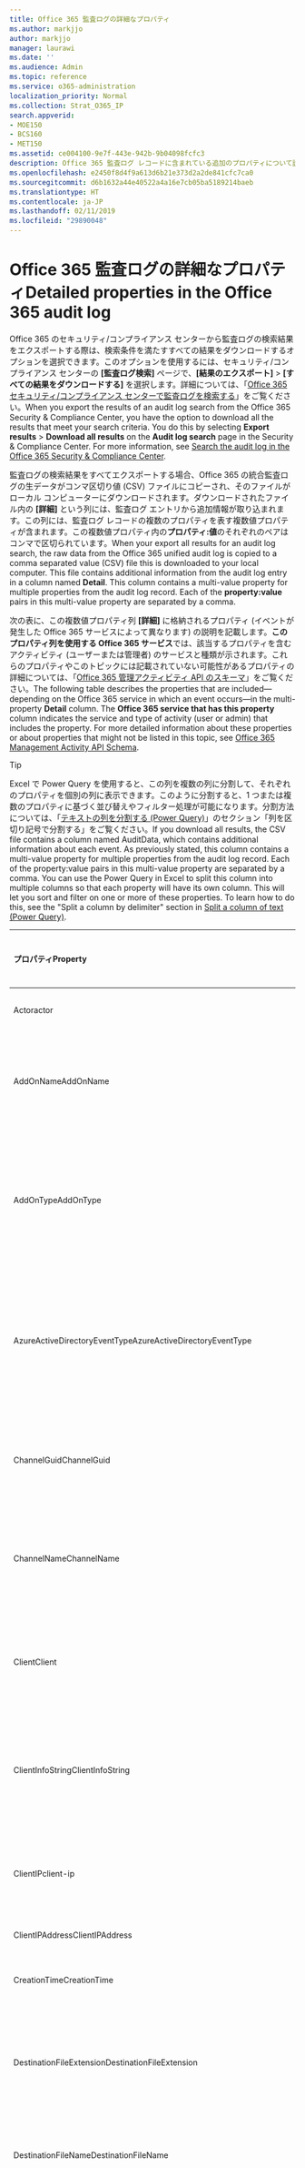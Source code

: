 ```yaml
---
title: Office 365 監査ログの詳細なプロパティ
ms.author: markjjo
author: markjjo
manager: laurawi
ms.date: ''
ms.audience: Admin
ms.topic: reference
ms.service: o365-administration
localization_priority: Normal
ms.collection: Strat_O365_IP
search.appverid:
- MOE150
- BCS160
- MET150
ms.assetid: ce004100-9e7f-443e-942b-9b04098fcfc3
description: Office 365 監査ログ レコードに含まれている追加のプロパティについて説明します。
ms.openlocfilehash: e2450f8d4f9a613d6b21e373d2a2de841cfc7ca0
ms.sourcegitcommit: d6b1632a44e40522a4a16e7cb05ba5189214baeb
ms.translationtype: HT
ms.contentlocale: ja-JP
ms.lasthandoff: 02/11/2019
ms.locfileid: "29890048"
---
```

# <a name="detailed-properties-in-the-office-365-audit-log"></a><span data-ttu-id="21dec-103">Office 365 監査ログの詳細なプロパティ</span><span class="sxs-lookup"><span data-stu-id="21dec-103">Detailed properties in the Office 365 audit log</span></span>

<span data-ttu-id="21dec-p101">Office 365 のセキュリティ/コンプライアンス センターから監査ログの検索結果をエクスポートする際は、検索条件を満たすすべての結果をダウンロードするオプションを選択できます。このオプションを使用するには、セキュリティ/コンプライアンス センターの **[監査ログ検索]** ページで、**[結果のエクスポート]** \> **[すべての結果をダウンロードする]** を選択します。詳細については、「[Office 365 セキュリティ/コンプライアンス センターで監査ログを検索する](search-the-audit-log-in-security-and-compliance.md)」をご覧ください。</span><span class="sxs-lookup"><span data-stu-id="21dec-p101">When you export the results of an audit log search from the Office 365 Security &amp; Compliance Center, you have the option to download all the results that meet your search criteria. You do this by selecting **Export results** \> **Download all results** on the **Audit log search** page in the Security &amp; Compliance Center. For more information, see [Search the audit log in the Office 365 Security &amp; Compliance Center](search-the-audit-log-in-security-and-compliance.md).</span></span>
  
 <span data-ttu-id="21dec-p102">監査ログの検索結果をすべてエクスポートする場合、Office 365 の統合監査ログの生データがコンマ区切り値 (CSV) ファイルにコピーされ、そのファイルがローカル コンピューターにダウンロードされます。ダウンロードされたファイル内の **[詳細]** という列には、監査ログ エントリから追加情報が取り込まれます。この列には、監査ログ レコードの複数のプロパティを表す複数値プロパティが含まれます。この複数値プロパティ内の**プロパティ:値**のそれぞれのペアはコンマで区切られています。</span><span class="sxs-lookup"><span data-stu-id="21dec-p102">When your export all results for an audit log search, the raw data from the Office 365 unified audit log is copied to a comma separated value (CSV) file this is downloaded to your local computer. This file contains additional information from the audit log entry in a column named **Detail**. This column contains a multi-value property for multiple properties from the audit log record. Each of the **property:value** pairs in this multi-value property are separated by a comma.</span></span> 
  
<span data-ttu-id="21dec-p103">次の表に、この複数値プロパティ列 **[詳細]** に格納されるプロパティ (イベントが発生した Office 365 サービスによって異なります) の説明を記載します。**このプロパティ列を使用する Office 365 サービス**では、該当するプロパティを含むアクティビティ (ユーザーまたは管理者) のサービスと種類が示されます。これらのプロパティやこのトピックには記載されていない可能性があるプロパティの詳細については、「[Office 365 管理アクティビティ API のスキーマ](https://go.microsoft.com/fwlink/p/?LinkId=717993)」をご覧ください。</span><span class="sxs-lookup"><span data-stu-id="21dec-p103">The following table describes the properties that are included—depending on the Office 365 service in which an event occurs—in the multi-property **Detail** column. The **Office 365 service that has this property** column indicates the service and type of activity (user or admin) that includes the property. For more detailed information about these properties or about properties that might not be listed in this topic, see [Office 365 Management Activity API Schema](https://go.microsoft.com/fwlink/p/?LinkId=717993).</span></span>
  
> [!TIP]
> <span data-ttu-id="21dec-p104">Excel で Power Query を使用すると、この列を複数の列に分割して、それぞれのプロパティを個別の列に表示できます。このように分割すると、1 つまたは複数のプロパティに基づく並び替えやフィルター処理が可能になります。分割方法については、「[テキストの列を分割する (Power Query)](https://support.office.com/article/5282d425-6dd0-46ca-95bf-8e0da9539662)」のセクション「列を区切り記号で分割する」をご覧ください。</span><span class="sxs-lookup"><span data-stu-id="21dec-p104">If you download all results, the CSV file contains a column named AuditData, which contains additional information about each event. As previously stated, this column contains a multi-value property for multiple properties from the audit log record. Each of the property:value pairs in this multi-value property are separated by a comma. You can use the Power Query in Excel to split this column into multiple columns so that each property will have its own column. This will let you sort and filter on one or more of these properties. To learn how to do this, see the "Split a column by delimiter" section in [Split a column of text (Power Query)](https://support.office.com/article/5282d425-6dd0-46ca-95bf-8e0da9539662).</span></span> 
  
|<span data-ttu-id="21dec-117">**プロパティ**</span><span class="sxs-lookup"><span data-stu-id="21dec-117">**Property**</span></span>|<span data-ttu-id="21dec-118">**説明**</span><span class="sxs-lookup"><span data-stu-id="21dec-118">**Description**</span></span>|<span data-ttu-id="21dec-119">**このプロパティを使用する Office 365 サービス**</span><span class="sxs-lookup"><span data-stu-id="21dec-119">**Office 365 service that has this property**</span></span>|
|:-----|:-----|:-----|
|<span data-ttu-id="21dec-120">Actor</span><span class="sxs-lookup"><span data-stu-id="21dec-120">actor</span></span>  <br/> |<span data-ttu-id="21dec-121">アクションを実行したユーザーまたはサービス アカウント。</span><span class="sxs-lookup"><span data-stu-id="21dec-121">The user or service account that performed the action.</span></span> |<span data-ttu-id="21dec-122">Azure Active Directory</span><span class="sxs-lookup"><span data-stu-id="21dec-122">Azure Active Directory</span></span>  <br/> |
|<span data-ttu-id="21dec-123">AddOnName</span><span class="sxs-lookup"><span data-stu-id="21dec-123">AddOnName</span></span>  <br/> |<span data-ttu-id="21dec-p105">チームで追加、削除、または更新されたアドオンの名前。Microsoft Teams でのアドオンの種類は、ボット、コネクタ、またはタブです。</span><span class="sxs-lookup"><span data-stu-id="21dec-p105">The name of an add-on that was added, removed, or updated in a team. The type of add-ons in Microsoft Teams are a bot, a connector, or a tab.</span></span>  <br/> |<span data-ttu-id="21dec-126">Microsoft Teams</span><span class="sxs-lookup"><span data-stu-id="21dec-126">Microsoft Teams</span></span>  <br/> |
|<span data-ttu-id="21dec-127">AddOnType</span><span class="sxs-lookup"><span data-stu-id="21dec-127">AddOnType</span></span>  <br/> |<span data-ttu-id="21dec-p106">チームで追加、削除、または更新されたアドオンの種類。次の値によって、アドオンの種類が示されます。</span><span class="sxs-lookup"><span data-stu-id="21dec-p106">The type of an add-on that was added, removed, or updated in a team. The following values indicate the type of add-on.  </span></span><br/> <span data-ttu-id="21dec-130">**1** -ボットを意味します。</span><span class="sxs-lookup"><span data-stu-id="21dec-130">**1** - Indicates a bot.</span></span><br/> <span data-ttu-id="21dec-131">**2** -コネクタを意味します。</span><span class="sxs-lookup"><span data-stu-id="21dec-131">**2** - Indicates a connector.</span></span><br/> <span data-ttu-id="21dec-132">**3** -タブを意味します。</span><span class="sxs-lookup"><span data-stu-id="21dec-132">**3** - Indicates a tab.</span></span> |<span data-ttu-id="21dec-133">Microsoft Teams</span><span class="sxs-lookup"><span data-stu-id="21dec-133">Microsoft Teams</span></span>  <br/> |
|<span data-ttu-id="21dec-134">AzureActiveDirectoryEventType</span><span class="sxs-lookup"><span data-stu-id="21dec-134">AzureActiveDirectoryEventType</span></span>  <br/> |<span data-ttu-id="21dec-p107">Azure Active Directory のイベントの種類。次の値によって、イベントの種類が示されます。</span><span class="sxs-lookup"><span data-stu-id="21dec-p107">The type of Azure Active Directory event. The following values indicate the type of event.  </span></span><br/> <span data-ttu-id="21dec-137">**0** - アカウント ログイン イベントを意味します。</span><span class="sxs-lookup"><span data-stu-id="21dec-137">**0** - Indicates an account login event.</span></span><br/> <span data-ttu-id="21dec-138">**1** - Azure アプリケーション セキュリティ イベントを意味します。</span><span class="sxs-lookup"><span data-stu-id="21dec-138">**1** - Indicates an Azure application security event.</span></span> |<span data-ttu-id="21dec-139">Azure Active Directory</span><span class="sxs-lookup"><span data-stu-id="21dec-139">Azure Active Directory</span></span>  <br/> |
|<span data-ttu-id="21dec-140">ChannelGuid</span><span class="sxs-lookup"><span data-stu-id="21dec-140">ChannelGuid</span></span>  <br/> |<span data-ttu-id="21dec-p108">Microsoft Teams のチャネルの ID。チャネルが置かれているチームは、**TeamName** プロパティと **TeamGuid** プロパティによって識別されます。</span><span class="sxs-lookup"><span data-stu-id="21dec-p108">The ID of a Microsoft Teams channel. The team that the channel is located in is identified by the **TeamName** and **TeamGuid** properties.  </span></span><br/> |<span data-ttu-id="21dec-143">Microsoft Teams</span><span class="sxs-lookup"><span data-stu-id="21dec-143">Microsoft Teams</span></span>  <br/> |
|<span data-ttu-id="21dec-144">ChannelName</span><span class="sxs-lookup"><span data-stu-id="21dec-144">ChannelName</span></span>  <br/> |<span data-ttu-id="21dec-p109">Microsoft Teams のチャネルの名前。チャネルが置かれているチームは、**TeamName** プロパティと **TeamGuid** プロパティによって識別されます。</span><span class="sxs-lookup"><span data-stu-id="21dec-p109">The name of a Microsoft Teams channel. The team that the channel is located in is identified by the **TeamName** and **TeamGuid** properties.  </span></span><br/> |<span data-ttu-id="21dec-147">Microsoft Teams</span><span class="sxs-lookup"><span data-stu-id="21dec-147">Microsoft Teams</span></span>  <br/> |
|<span data-ttu-id="21dec-148">Client</span><span class="sxs-lookup"><span data-stu-id="21dec-148">Client</span></span>  <br/> |<span data-ttu-id="21dec-149">ログイン イベントに使用されたクライアント デバイスと、そのデバイスの OS およびブラウザー (例: Nokia Lumia 920、Windows Phone 8、IE Mobile 11)。</span><span class="sxs-lookup"><span data-stu-id="21dec-149">The client device, the device OS, and the device browser used for the login event (for example, Nokia Lumia 920; Windows Phone 8; IE Mobile 11).</span></span>  <br/> |<span data-ttu-id="21dec-150">Azure Active Directory</span><span class="sxs-lookup"><span data-stu-id="21dec-150">Azure Active Directory</span></span>  <br/> |
|<span data-ttu-id="21dec-151">ClientInfoString</span><span class="sxs-lookup"><span data-stu-id="21dec-151">ClientInfoString</span></span>  <br/> |<span data-ttu-id="21dec-152">操作を実行するために使用されたメール クライアントに関する情報 (ブラウザーのバージョン、Outlook のバージョン、およびモバイル デバイスの情報など)。</span><span class="sxs-lookup"><span data-stu-id="21dec-152">Information about the email client that was used to perform the operation, such as a browser version, Outlook version, and mobile device information</span></span>  <br/> |<span data-ttu-id="21dec-153">Exchange (メールボックス アクティビティ)</span><span class="sxs-lookup"><span data-stu-id="21dec-153">Exchange (mailbox activity)</span></span>  <br/> |
|<span data-ttu-id="21dec-154">ClientIP</span><span class="sxs-lookup"><span data-stu-id="21dec-154">client-ip</span></span>  <br/> |<span data-ttu-id="21dec-p110">アクティビティがログに記録されたときに使用されたデバイスの IP アドレス。IP アドレスは、IPv4 または IPv6 アドレスの形式で表示されます。</span><span class="sxs-lookup"><span data-stu-id="21dec-p110">IP address: The IP address of the device that was used when the activity was logged. The IP address is displayed in either an IPv4 or IPv6 address format.</span></span>  <br/> |<span data-ttu-id="21dec-157">Exchange と Azure Active Directory</span><span class="sxs-lookup"><span data-stu-id="21dec-157">Office 365 and Azure Active Directory</span></span>  <br/> |
|<span data-ttu-id="21dec-158">ClientIPAddress</span><span class="sxs-lookup"><span data-stu-id="21dec-158">ClientIPAddress</span></span>  <br/> |<span data-ttu-id="21dec-159">ClientIP と同じ。</span><span class="sxs-lookup"><span data-stu-id="21dec-159">Same as ClientIP.</span></span>  <br/> |<span data-ttu-id="21dec-160">SharePoint</span><span class="sxs-lookup"><span data-stu-id="21dec-160">SharePoint</span></span>  <br/> |
|<span data-ttu-id="21dec-161">CreationTime</span><span class="sxs-lookup"><span data-stu-id="21dec-161">CreationTime</span></span>  <br/> |<span data-ttu-id="21dec-162">ユーザーがアクティビティを実行した、世界協定時刻 (UTC) での日時。</span><span class="sxs-lookup"><span data-stu-id="21dec-162">The date and time in Coordinated Universal Time (UTC) when the user performed the activity.</span></span>  <br/> |<span data-ttu-id="21dec-163">すべて</span><span class="sxs-lookup"><span data-stu-id="21dec-163">All</span></span>  <br/> |
|<span data-ttu-id="21dec-164">DestinationFileExtension</span><span class="sxs-lookup"><span data-stu-id="21dec-164">DestinationFileExtension</span></span>  <br/> |<span data-ttu-id="21dec-p111">コピーまたは移動されたファイルのファイル拡張子。このプロパティは、FileCopied および FileMoved ユーザー アクティビティに対してのみ表示されます。</span><span class="sxs-lookup"><span data-stu-id="21dec-p111">The file extension of a file that is copied or moved. This property is displayed only for the FileCopied and FileMoved user activities.</span></span>  <br/> |<span data-ttu-id="21dec-167">SharePoint</span><span class="sxs-lookup"><span data-stu-id="21dec-167">SharePoint</span></span>  <br/> |
|<span data-ttu-id="21dec-168">DestinationFileName</span><span class="sxs-lookup"><span data-stu-id="21dec-168">DestinationFileName</span></span>  <br/> |<span data-ttu-id="21dec-p112">コピーまたは移動されたファイルの名前。このプロパティは、FileCopied および FileMoved アクションに対してのみ表示されます。</span><span class="sxs-lookup"><span data-stu-id="21dec-p112">The name of the file is copied or moved. This property is displayed only for the FileCopied and FileMoved actions.</span></span>  <br/> |<span data-ttu-id="21dec-171">SharePoint</span><span class="sxs-lookup"><span data-stu-id="21dec-171">SharePoint</span></span>  <br/> |
|<span data-ttu-id="21dec-172">DestinationRelativeUrl</span><span class="sxs-lookup"><span data-stu-id="21dec-172">DestinationRelativeUrl</span></span>  <br/> |<span data-ttu-id="21dec-p113">ファイルのコピー先または移動先フォルダーの URL。**SiteURL**、**DestinationRelativeURL**、および **DestinationFileName** プロパティの値の組み合わせは、**ObjectID** プロパティの値と同じであり、コピーされたファイルの完全パス名です。このプロパティは、FileCopied および FileMoved ユーザー アクティビティに対してのみ表示されます。</span><span class="sxs-lookup"><span data-stu-id="21dec-p113">The URL of the destination folder where a file is copied or moved. The combination of the values for the **SiteURL**, the **DestinationRelativeURL**, and the **DestinationFileName** properties is the same as the value for the **ObjectID** property, which is the full path name for the file that was copied. This property is displayed only for the FileCopied and FileMoved user activities.  </span></span><br/> |<span data-ttu-id="21dec-176">SharePoint</span><span class="sxs-lookup"><span data-stu-id="21dec-176">SharePoint</span></span>  <br/> |
|<span data-ttu-id="21dec-177">EventSource</span><span class="sxs-lookup"><span data-stu-id="21dec-177">EventSource</span></span>  <br/> |<span data-ttu-id="21dec-p114">SharePoint でイベントが発生したことを示します。有効な値は、**SharePoint** と **ObjectModel** です。</span><span class="sxs-lookup"><span data-stu-id="21dec-p114">Identifies that an event occurred in SharePoint. Possible values are **SharePoint** and **ObjectModel**.  </span></span><br/> |<span data-ttu-id="21dec-180">SharePoint</span><span class="sxs-lookup"><span data-stu-id="21dec-180">SharePoint</span></span>  <br/> |
|<span data-ttu-id="21dec-181">ExternalAccess</span><span class="sxs-lookup"><span data-stu-id="21dec-181">ExternalAccess</span></span>  <br/> |<span data-ttu-id="21dec-p115">Exchange 管理者のアクティビティの場合は、組織内のユーザー、Microsoft データセンター担当者またはデータセンター サービス アカウント、あるいは代理管理者によってコマンドレットが実行されたことを示します。値 **False** は、コマンドレットが組織内のユーザーによって実行されたことを意味します。値 **True** は、コマンドレットがデータセンター担当者、データセンター サービス アカウント、または代理管理者によって実行されたことを意味します。</span><span class="sxs-lookup"><span data-stu-id="21dec-p115">For Exchange admin activity, specifies whether the cmdlet was run by a user in your organization, by Microsoft datacenter personnel or a datacenter service account, or by a delegated administrator. The value **False** indicates that the cmdlet was run by someone in your organization. The value **True** indicates that the cmdlet was run by datacenter personnel, a datacenter service account, or a delegated administrator.  </span></span><br/> <span data-ttu-id="21dec-185">Exchange メールボックス アクティビティの場合は、メールボックスにアクセスしたのが組織外のユーザーであるかどうかを示します。</span><span class="sxs-lookup"><span data-stu-id="21dec-185">For Exchange mailbox activity, specifies whether a mailbox was accessed by a user outside your organization.</span></span>  <br/> |<span data-ttu-id="21dec-186">Exchange</span><span class="sxs-lookup"><span data-stu-id="21dec-186">Exchange</span></span>  <br/> |
|<span data-ttu-id="21dec-187">ExtendedProperties</span><span class="sxs-lookup"><span data-stu-id="21dec-187">ExtendedProperties</span></span>  <br/> |<span data-ttu-id="21dec-188">Azure Active Directory イベントの拡張プロパティ。</span><span class="sxs-lookup"><span data-stu-id="21dec-188">The extended properties for an the Azure Active Directory event.</span></span>  <br/> |<span data-ttu-id="21dec-189">Azure Active Directory</span><span class="sxs-lookup"><span data-stu-id="21dec-189">Azure Active Directory</span></span>  <br/> |
|<span data-ttu-id="21dec-190">ID</span><span class="sxs-lookup"><span data-stu-id="21dec-190">ID</span></span>  <br/> |<span data-ttu-id="21dec-p116">レポート エントリの ID。この ID は、レポート エントリを一意に識別します。</span><span class="sxs-lookup"><span data-stu-id="21dec-p116">The ID of the report entry. The ID uniquely identifies the report entry.</span></span>  <br/> |<span data-ttu-id="21dec-193">すべて</span><span class="sxs-lookup"><span data-stu-id="21dec-193">All</span></span>  <br/> |
|<span data-ttu-id="21dec-194">InternalLogonType</span><span class="sxs-lookup"><span data-stu-id="21dec-194">InternalLogonType</span></span>  <br/> |<span data-ttu-id="21dec-195">内部使用のため予約済み。</span><span class="sxs-lookup"><span data-stu-id="21dec-195">Reserved for internal Microsoft use.</span></span>  <br/> |<span data-ttu-id="21dec-196">Exchange (メールボックス アクティビティ)</span><span class="sxs-lookup"><span data-stu-id="21dec-196">Exchange (mailbox activity)</span></span>  <br/> |
|<span data-ttu-id="21dec-197">ItemType</span><span class="sxs-lookup"><span data-stu-id="21dec-197">ItemType</span></span>  <br/> |<span data-ttu-id="21dec-p117">アクセスまたは変更されたオブジェクトの種類。有効な値は、**File**、**Folder**、**Web**、**Site**、**Tenant**、**DocumentLibrary** です。</span><span class="sxs-lookup"><span data-stu-id="21dec-p117">The type of object that was accessed or modified. Possible values include **File**, **Folder**, **Web**, **Site**, **Tenant**, and **DocumentLibrary**.  </span></span><br/> |<span data-ttu-id="21dec-200">SharePoint</span><span class="sxs-lookup"><span data-stu-id="21dec-200">SharePoint</span></span>  <br/> |
|<span data-ttu-id="21dec-201">LoginStatus</span><span class="sxs-lookup"><span data-stu-id="21dec-201">LoginStatus</span></span>  <br/> |<span data-ttu-id="21dec-202">発生した可能性のあるログイン失敗を識別します。</span><span class="sxs-lookup"><span data-stu-id="21dec-202">Identifies login failures that might have occurred.</span></span>  <br/> |<span data-ttu-id="21dec-203">Azure Active Directory</span><span class="sxs-lookup"><span data-stu-id="21dec-203">Azure Active Directory</span></span>  <br/> |
|<span data-ttu-id="21dec-204">LogonType</span><span class="sxs-lookup"><span data-stu-id="21dec-204">LogonType</span></span>  <br/> |<span data-ttu-id="21dec-p118">メールボックス アクセスの種類。次の値によって、メールボックスにアクセスしたユーザーの種類が示されます。</span><span class="sxs-lookup"><span data-stu-id="21dec-p118">The type of mailbox access. The following values indicate the type of user who accessed the mailbox.  </span></span><br/><br/> <span data-ttu-id="21dec-207">**0** - メールボックスの所有者を意味します。</span><span class="sxs-lookup"><span data-stu-id="21dec-207">**0** - Indicates a mailbox owner.</span></span><br/> <span data-ttu-id="21dec-208">**1** - 管理者を意味します。</span><span class="sxs-lookup"><span data-stu-id="21dec-208">**1** - Indicates an administrator.</span></span><br/> <span data-ttu-id="21dec-209">**2** - 代理人を意味します。</span><span class="sxs-lookup"><span data-stu-id="21dec-209">**2** - Indicates a delegate.</span></span> <br/><span data-ttu-id="21dec-210">**3** - Microsoft データセンターのトランスポート サービスを意味します。</span><span class="sxs-lookup"><span data-stu-id="21dec-210">**3** - Indicates the transport service in the Microsoft datacenter.</span></span><br/> <span data-ttu-id="21dec-211">**4** - Microsoft データセンターのサービス アカウントを意味します。</span><span class="sxs-lookup"><span data-stu-id="21dec-211">**4** - Indicates a   service account in the Microsoft datacenter.</span></span> <br/><span data-ttu-id="21dec-212">**6** - 代理管理者を意味します。</span><span class="sxs-lookup"><span data-stu-id="21dec-212">**6** - Indicates a delegated administrator.</span></span> |<span data-ttu-id="21dec-213">Exchange (メールボックス アクティビティ)</span><span class="sxs-lookup"><span data-stu-id="21dec-213">Exchange (mailbox activity)</span></span>  <br/> |
|<span data-ttu-id="21dec-214">MailboxGuid</span><span class="sxs-lookup"><span data-stu-id="21dec-214">Mailboxguid</span></span>  <br/> |<span data-ttu-id="21dec-215">アクセスされたメールボックスの Exchange GUID。</span><span class="sxs-lookup"><span data-stu-id="21dec-215">The Exchange GUID of the mailbox that was accessed.</span></span>  <br/> |<span data-ttu-id="21dec-216">Exchange (メールボックス アクティビティ)</span><span class="sxs-lookup"><span data-stu-id="21dec-216">Exchange (mailbox activity)</span></span>  <br/> |
|<span data-ttu-id="21dec-217">MailboxOwnerUPN</span><span class="sxs-lookup"><span data-stu-id="21dec-217">MailboxOwnerUPN</span></span>  <br/> |<span data-ttu-id="21dec-218">アクセスされたメールボックスの所有者のメール アドレス。</span><span class="sxs-lookup"><span data-stu-id="21dec-218">The email address of the person who owns the mailbox that was accessed.</span></span>  <br/> |<span data-ttu-id="21dec-219">Exchange (メールボックス アクティビティ)</span><span class="sxs-lookup"><span data-stu-id="21dec-219">Exchange (mailbox activity)</span></span>  <br/> |
|<span data-ttu-id="21dec-220">Members</span><span class="sxs-lookup"><span data-stu-id="21dec-220">Members</span></span>  <br/> |<span data-ttu-id="21dec-p119">チームで追加または削除されたユーザーが一覧表示されます。次の値によって、ユーザーに割り当てられているロールの種類が示されます。</span><span class="sxs-lookup"><span data-stu-id="21dec-p119">Lists the users that have been added or removed from a team. The following values indicate the Role type assigned to the user.  </span></span><br/><br/> <span data-ttu-id="21dec-223">**1** - 所有者ロールを意味します。</span><span class="sxs-lookup"><span data-stu-id="21dec-223">**1** - Indicates the Owner role.</span></span><br/> <span data-ttu-id="21dec-224">**2** - メンバー ロールを意味します。</span><span class="sxs-lookup"><span data-stu-id="21dec-224">**2** -   Indicates the Member role.</span></span><br/> <span data-ttu-id="21dec-225">**3** - ゲスト ロールを意味します。</span><span class="sxs-lookup"><span data-stu-id="21dec-225">**3** - Indicates the Guest role.</span></span> <br/><br/><span data-ttu-id="21dec-226">Members プロパティには、組織の名前とメンバーのメール アドレスも含まれます。</span><span class="sxs-lookup"><span data-stu-id="21dec-226">The Members property also includes the name of your organization, and the member's email address.</span></span>  <br/> |<span data-ttu-id="21dec-227">Microsoft Teams</span><span class="sxs-lookup"><span data-stu-id="21dec-227">Microsoft Teams</span></span>  <br/> |
|<span data-ttu-id="21dec-228">ModifiedProperties (Name、NewValue、OldValue)</span><span class="sxs-lookup"><span data-stu-id="21dec-228">ModifiedProperties (Name, NewValue, OldValue)</span></span>  <br/> |<span data-ttu-id="21dec-p120">このプロパティは、管理イベント (サイトまたはサイト コレクションの管理者グループのメンバーとしてユーザーを追加するなど) に対して表示されます。このプロパティには、変更されたプロパティの名前 (サイト管理者グループなど)、変更されたプロパティの新しい値 (サイト管理者として追加されたユーザーなど)、および変更されたオブジェクトの以前の値が格納されます。</span><span class="sxs-lookup"><span data-stu-id="21dec-p120">The property is included for admin events, such as adding a user as a member of a site or a site collection admin group. The property includes the name of the property that was modified (for example, the Site Admin group) the new value of the modified property (such the user who was added as a site admin, and the previous value of the modified object.</span></span>  <br/> |<span data-ttu-id="21dec-231">すべて (管理者のアクティビティ)</span><span class="sxs-lookup"><span data-stu-id="21dec-231">All (admin activity)</span></span>  <br/> |
|<span data-ttu-id="21dec-232">ObjectID</span><span class="sxs-lookup"><span data-stu-id="21dec-232">ObjectID</span></span>  <br/> |<span data-ttu-id="21dec-233">Exchange 管理者監査ログの場合は、コマンドレットによって変更されたオブジェクトの名前。</span><span class="sxs-lookup"><span data-stu-id="21dec-233">For Exchange admin audit logging, the name of the object that was modified by the cmdlet.</span></span>  <br/> <span data-ttu-id="21dec-234">SharePoint アクティビティの場合は、ユーザーがアクセスしたファイルまたはフォルダーの完全な URL パス名。</span><span class="sxs-lookup"><span data-stu-id="21dec-234">For SharePoint activity, the full URL path name of the file or folder accessed by a user.</span></span>  <br/> <span data-ttu-id="21dec-235">Azure AD アクティビティの場合は、変更されたユーザー アカウントの名前。</span><span class="sxs-lookup"><span data-stu-id="21dec-235">For Azure AD activity, the name of the user account that was modified.</span></span>  <br/> |<span data-ttu-id="21dec-236">すべて</span><span class="sxs-lookup"><span data-stu-id="21dec-236">All</span></span>  <br/> |
|<span data-ttu-id="21dec-237">Operation</span><span class="sxs-lookup"><span data-stu-id="21dec-237">Operation</span></span>  <br/> |<span data-ttu-id="21dec-p121">ユーザーまたは管理者のアクティビティの名前。このプロパティの値は、**[アクティビティ]** ドロップダウン リストで選択された値に対応します。**[すべてのアクティビティの結果を表示]** が選択された場合、すべてのサービスでのすべてのユーザーと管理者のアクティビティがレポートに含まれます。Office 365 監査ログに記録される操作やアクティビティについては、「[Office 365 セキュリティ/コンプライアンス センターで監査ログを検索する](search-the-audit-log-in-security-and-compliance.md)」の「**監査されるアクティビティ**」タブをご覧ください。</span><span class="sxs-lookup"><span data-stu-id="21dec-p121">The name of the user or admin activity. The value of this property corresponds to the value that was selected in the **Activities** drop down list. If **Show results for all activities** was selected, the report will included entries for all user and admin activities for all services. For a description of the operations/activities that are logged in the Office 365 audit log, see the **Audited activities** tab in [Search the audit log in the Office 365 Security &amp; Compliance Center](search-the-audit-log-in-security-and-compliance.md).  </span></span><br/> <span data-ttu-id="21dec-242">Exchange 管理者のアクティビティの場合、このプロパティは実行されたコマンドレットの名前を示します。</span><span class="sxs-lookup"><span data-stu-id="21dec-242">For Exchange admin activity, this property identifies the name of the cmdlet that was run.</span></span>  <br/> |<span data-ttu-id="21dec-243">すべて</span><span class="sxs-lookup"><span data-stu-id="21dec-243">All</span></span>  <br/> |
|<span data-ttu-id="21dec-244">OrganizationID</span><span class="sxs-lookup"><span data-stu-id="21dec-244">OrganizationID</span></span>  <br/> |<span data-ttu-id="21dec-245">Office 365 組織の GUID。</span><span class="sxs-lookup"><span data-stu-id="21dec-245">The GUID for your Office 365 organization.</span></span>  <br/> |<span data-ttu-id="21dec-246">すべて</span><span class="sxs-lookup"><span data-stu-id="21dec-246">All</span></span>  <br/> |
|<span data-ttu-id="21dec-247">Path</span><span class="sxs-lookup"><span data-stu-id="21dec-247">Path</span></span>  <br/> |<span data-ttu-id="21dec-p122">アクセスされたメッセージが置かれているメールボックス フォルダーの名前。このプロパティは、メッセージの作成先、コピー先、移動先のフォルダーも識別します。</span><span class="sxs-lookup"><span data-stu-id="21dec-p122">The name of the mailbox folder where the message that was accessed is located. This property also identifies the folder a where a message is created in or copied/moved to.</span></span>  <br/> |<span data-ttu-id="21dec-250">Exchange (メールボックス アクティビティ)</span><span class="sxs-lookup"><span data-stu-id="21dec-250">Exchange (mailbox activity)</span></span>  <br/> |
|<span data-ttu-id="21dec-251">Parameters</span><span class="sxs-lookup"><span data-stu-id="21dec-251">Parameters</span></span>  <br/> |<span data-ttu-id="21dec-252">Exchange 管理者のアクティビティの場合、Operation プロパティで識別されたコマンドレットで使用された、すべてのパラメーターの名前と値。</span><span class="sxs-lookup"><span data-stu-id="21dec-252">For Exchange admin activity, the name and value for all parameters that were used with the cmdlet that is identified in the Operation property.</span></span>  <br/> |<span data-ttu-id="21dec-253">Exchange (管理者のアクティビティ)</span><span class="sxs-lookup"><span data-stu-id="21dec-253">Exchange (admin activity)</span></span>  <br/> |
|<span data-ttu-id="21dec-254">RecordType</span><span class="sxs-lookup"><span data-stu-id="21dec-254">RecordType</span></span>  <br/> |<span data-ttu-id="21dec-p123">レコードで示されている操作の種類。次の値によって、レコードの種類が示されます。</span><span class="sxs-lookup"><span data-stu-id="21dec-p123">The type of operation indicated by the record. The following values indicate the record type.  </span></span><br/><br/> <span data-ttu-id="21dec-257">**1** - Exchange 管理者監査ログのレコードを意味します。</span><span class="sxs-lookup"><span data-stu-id="21dec-257">**1** - Indicates a record from the  Exchange  admin audit log.</span></span> <br/><span data-ttu-id="21dec-258">**2** - Exchange メールボックス監査ログの、単一のメールボックス アイテムに対して行われた操作に関するレコードを意味します。</span><span class="sxs-lookup"><span data-stu-id="21dec-258">**2** - Indicates a record from the  Exchange  mailbox audit log for an operation performed on a singled mailbox item.</span></span> <br/><span data-ttu-id="21dec-p124">**3** - この値も Exchange 管理者監査ログのレコードを意味します。ただし、このレコードの種類は、ソース メールボックス内の複数のアイテムに対して操作が行われたこと (複数のアイテムを削除済みアイテム フォルダーに移動する操作や、複数のアイテムを完全に削除する操作など) を意味します。</span><span class="sxs-lookup"><span data-stu-id="21dec-p124">**3** - Also indicates a record from the  Exchange  mailbox audit log. This record type indicates the operation was performed on multiple items in the source mailbox (such as moving multiple items to the Deleted Items folder or permanently deleting multiple items). </span></span><br/><span data-ttu-id="21dec-261">**4** - SharePoint でのサイト管理者の操作 (管理者またはユーザーがサイトに対するアクセス許可を割り当てるなど) を意味します。</span><span class="sxs-lookup"><span data-stu-id="21dec-261">**4** - Indicates a site admin operation in SharePoint, such as an administrator or user assigning permissions to a site.</span></span> <br/><span data-ttu-id="21dec-262">**6** - SharePoint でのファイルまたはフォルダーに関連する操作 (ユーザーの表示、ファイルの変更など) を意味します。</span><span class="sxs-lookup"><span data-stu-id="21dec-262">**6** - Indicates a file or folder-related operation in SharePoint, such as a user viewing or modifying a file.</span></span> <br/><span data-ttu-id="21dec-263">**8** - Azure Active Directory で行われた管理者の操作を意味します。</span><span class="sxs-lookup"><span data-stu-id="21dec-263">**8** - Indicates an admin operation performed in Azure Active Directory.</span></span> <br/><span data-ttu-id="21dec-p125">**9** - Azure Active Directory での OrgId ログオン イベントを意味します。このレコードの種類は非推奨となっています。</span><span class="sxs-lookup"><span data-stu-id="21dec-p125">**9** - Indicates  OrgId logon events in Azure Active Directory. This record type is being deprecated. </span></span><br/><span data-ttu-id="21dec-266">**10** - データ センターで Microsoft 担当者が行ったセキュリティ コマンドレット イベントを意味します。</span><span class="sxs-lookup"><span data-stu-id="21dec-266">**10** - Indicates security cmdlet events that were performed by Microsoft personnel in the data center.</span></span> <br/><span data-ttu-id="21dec-267">**11** - SharePoint でのデータ損失防止 (DLP) イベントを意味します。</span><span class="sxs-lookup"><span data-stu-id="21dec-267">**11** - Indicates Data loss protection (DLP) events in SharePoint.</span></span><br/> <span data-ttu-id="21dec-268">**12** - Sway のイベントを意味します。</span><span class="sxs-lookup"><span data-stu-id="21dec-268">**12** - Indicates Sway events.</span></span> <br/><span data-ttu-id="21dec-p126">**13** - 統合 DLP ポリシーを使用して構成されている場合、Exchange の DLP イベントを意味します。Exchange トランスポート ルールに基づく DLP イベントはサポートされません。</span><span class="sxs-lookup"><span data-stu-id="21dec-p126">**13** - Indicates DLP events in Exchange, when configured with a unified a DLP policy. DLP events based on Exchange transport rules aren't supported.</span></span><br><span data-ttu-id="21dec-271">**14** - SharePoint の共有イベントを意味します。</span><span class="sxs-lookup"><span data-stu-id="21dec-271">**14** - Indicates sharing events in SharePoint.</span></span><br/> <span data-ttu-id="21dec-272">**15** - Azure Active Directory の Secure Token Service (STS) ログオン イベントを意味します。</span><span class="sxs-lookup"><span data-stu-id="21dec-272">**15** - Indicates Secure Token Service (STS) logon events in Azure Active Directory.</span></span> <br/><span data-ttu-id="21dec-273">**18** - セキュリティ/コンプライアンス センターのイベントを意味します。</span><span class="sxs-lookup"><span data-stu-id="21dec-273">**18** - Indicates Security &amp; Compliance Center events.</span></span> <br/><span data-ttu-id="21dec-274">**20** - Power BI のイベントを意味します。</span><span class="sxs-lookup"><span data-stu-id="21dec-274">**20** - Indicates Power BI events.</span></span> <br/><span data-ttu-id="21dec-275">**21**- Dynamics 365 のイベントを意味します。</span><span class="sxs-lookup"><span data-stu-id="21dec-275">**21**- Indicates Dynamics 365 events.</span></span><br/><span data-ttu-id="21dec-276">**22** - Yammer のイベントを意味します。</span><span class="sxs-lookup"><span data-stu-id="21dec-276">**22** - Indicates Yammer events.</span></span> <br/><span data-ttu-id="21dec-277">**23** - Skype for Business のイベントを意味します。</span><span class="sxs-lookup"><span data-stu-id="21dec-277">**23** - Indicates Skype for Business events.</span></span> <br/><span data-ttu-id="21dec-p127">**24** - 電子情報開示イベントを意味します。このレコードの種類は、セキュリティ/コンプライアンス センターでコンテンツ検索を実行し電子情報開示ケースを管理することによって行われたアクティビティを意味します。詳細については、Office 365 監査ログ内の電子情報開示アクティビティの検索に関する記事を参照してください。</span><span class="sxs-lookup"><span data-stu-id="21dec-p127">**24** - Indicates eDiscovery events. This record type indicates activities that were performed by running content searches and managing eDiscovery cases in the Security &amp; Compliance Center. For more information, see Search for eDiscovery activities in the Office 365 audit log.</span></span><br/><span data-ttu-id="21dec-281">**25、26、27** - Microsoft Teams のイベントを意味します。</span><span class="sxs-lookup"><span data-stu-id="21dec-281">**25, 26, or 27** - Indicates Microsoft Teams events.</span></span> <br/><span data-ttu-id="21dec-282">**28** - Exchange Online Protection イベントと Office 365 Advanced Threat Protection イベントからのフィッシングとマルウェアのイベントを意味します。</span><span class="sxs-lookup"><span data-stu-id="21dec-282">**28** - Indicates phishing and malware events from Exchange Online Protection and Office 365 Advanced Threat Protection events.</span></span><br/> <span data-ttu-id="21dec-283">**30** - Microsoft Flow のイベントを意味します。</span><span class="sxs-lookup"><span data-stu-id="21dec-283">**30** - Indicates Microsoft Flow events.</span></span><br/> <span data-ttu-id="21dec-284">**32** - Microsoft Stream のイベントを意味します。</span><span class="sxs-lookup"><span data-stu-id="21dec-284">**32** - Indicated Microsoft Stream events.</span></span><br/> <span data-ttu-id="21dec-285">**35** - Microsoft Project のイベントを意味します。</span><span class="sxs-lookup"><span data-stu-id="21dec-285">**35** - Indicates Microsoft Project events.</span></span> <br/> <span data-ttu-id="21dec-286">**36** - Sharepoint リストのイベントを意味します。</span><span class="sxs-lookup"><span data-stu-id="21dec-286">**36** - Indicates SharePoint list events.</span></span><br/> <span data-ttu-id="21dec-287">**40** - セキュリティ/コンプライアンス アラートのシグナルに起因するイベントを意味します。</span><span class="sxs-lookup"><span data-stu-id="21dec-287">**40** - Indicates events that results from security and compliance alert signals.</span></span><br/> <span data-ttu-id="21dec-288">**41** - Office 365 Advanced Threat Protection でのブロック時の安全なリンクと上書きのブロック イベントを意味します。</span><span class="sxs-lookup"><span data-stu-id="21dec-288">**41** - Indicates safe links time-of-block and block override events in Office 365 Advanced Threat Protection.</span></span><br/><span data-ttu-id="21dec-289">**44** - Workplace Analytics のイベントを意味します。</span><span class="sxs-lookup"><span data-stu-id="21dec-289">**44** - Indicates Workplace Analytics events.</span></span> <br/><span data-ttu-id="21dec-290">**47** - SharePoint、OneDrive、Microsoft Teams 内のファイルに対する、Office 365 Advanced Threat Protection からのフィッシングとマルウェアのイベントを意味します。</span><span class="sxs-lookup"><span data-stu-id="21dec-290">**47** - Indicates phishing and malware events from Office 365 Advanced Threat Protection for files in SharePoint, OneDrive, and Microsoft Teams.</span></span> |<span data-ttu-id="21dec-291">すべて</span><span class="sxs-lookup"><span data-stu-id="21dec-291">All</span></span>  <br/> |
|<span data-ttu-id="21dec-292">ResultStatus</span><span class="sxs-lookup"><span data-stu-id="21dec-292">ResultStatus</span></span>  <br/> |<span data-ttu-id="21dec-293">(**Operation** プロパティで指定された) アクションが正常に終了したかどうかを示します。</span><span class="sxs-lookup"><span data-stu-id="21dec-293">Indicates whether the action (specified in the **Operation** property) was successful or not.</span></span>  <br/> <span data-ttu-id="21dec-294">Exchange 管理者アクティビティでは、値は **True** (成功) または **False** (失敗) のいずれかになります。</span><span class="sxs-lookup"><span data-stu-id="21dec-294">For Exchange admin activity, the value is either **True** (successful) or **False** (failed).</span></span>  <br/> |<span data-ttu-id="21dec-295">すべて</span><span class="sxs-lookup"><span data-stu-id="21dec-295">All</span></span>  <br/>|
|<span data-ttu-id="21dec-296">SecurityComplianceCenterEventType</span><span class="sxs-lookup"><span data-stu-id="21dec-296">SecurityComplianceCenterEventType</span></span>  <br/> |<span data-ttu-id="21dec-p128">アクティビティがセキュリティ/コンプライアンス センターのイベントであったことを示します。セキュリティ/コンプライアンス センターのすべてのアクティビティでは、このプロパティの値は **0** になります。</span><span class="sxs-lookup"><span data-stu-id="21dec-p128">Indicates that the activity was a Security &amp; Compliance Center event. All Security &amp; Compliance Center activities will have a value of **0** for this property.  </span></span><br/> |<span data-ttu-id="21dec-299">Office 365 セキュリティ/コンプライアンス センター</span><span class="sxs-lookup"><span data-stu-id="21dec-299">Office 365 Security &amp; Compliance Center</span></span>  <br/> |
|<span data-ttu-id="21dec-300">SharingType</span><span class="sxs-lookup"><span data-stu-id="21dec-300">SharingType</span></span>  <br/> |<span data-ttu-id="21dec-p129">リソースが共有されたユーザーに割り当てられているアクセス許可の種類。このユーザーは、**UserSharedWith** プロパティによって識別されます。</span><span class="sxs-lookup"><span data-stu-id="21dec-p129">The type of sharing permissions that was assigned to the user that the resource was shared with. This user is identified in the **UserSharedWith** property.  </span></span><br/> |<span data-ttu-id="21dec-303">SharePoint</span><span class="sxs-lookup"><span data-stu-id="21dec-303">SharePoint</span></span>  <br/> |
|<span data-ttu-id="21dec-304">Site</span><span class="sxs-lookup"><span data-stu-id="21dec-304">Site</span></span>  <br/> |<span data-ttu-id="21dec-305">ユーザーがアクセスしたファイルまたはフォルダーが置かれているサイトの GUID。</span><span class="sxs-lookup"><span data-stu-id="21dec-305">The GUID of the site where the file or folder accessed by the user is located.</span></span>  <br/> |<span data-ttu-id="21dec-306">SharePoint</span><span class="sxs-lookup"><span data-stu-id="21dec-306">SharePoint</span></span>  <br/> |
|<span data-ttu-id="21dec-307">SiteUrl</span><span class="sxs-lookup"><span data-stu-id="21dec-307">SiteURL</span></span>  <br/> |<span data-ttu-id="21dec-308">ユーザーがアクセスしたファイルまたはフォルダーが置かれているサイトの URL。</span><span class="sxs-lookup"><span data-stu-id="21dec-308">The URL of the site where the file or folder accessed by the user is located.</span></span>  <br/> |<span data-ttu-id="21dec-309">SharePoint</span><span class="sxs-lookup"><span data-stu-id="21dec-309">SharePoint</span></span>  <br/> |
|<span data-ttu-id="21dec-310">SourceFileExtension</span><span class="sxs-lookup"><span data-stu-id="21dec-310">SourceFileExtension</span></span>  <br/> |<span data-ttu-id="21dec-p130">ユーザーがアクセスしたファイルのファイル拡張子。アクセスされたオブジェクトがフォルダーの場合、このプロパティは空白になります。</span><span class="sxs-lookup"><span data-stu-id="21dec-p130">The file extension of the file that was accessed by the user. This property is blank if the object that was accessed is a folder.</span></span>  <br/> |<span data-ttu-id="21dec-313">SharePoint</span><span class="sxs-lookup"><span data-stu-id="21dec-313">SharePoint</span></span>  <br/> |
|<span data-ttu-id="21dec-314">SourceFileName</span><span class="sxs-lookup"><span data-stu-id="21dec-314">SourceFileName</span></span>  <br/> |<span data-ttu-id="21dec-315">ユーザーがアクセスしたファイルまたはフォルダーの名前。</span><span class="sxs-lookup"><span data-stu-id="21dec-315">The name of the file or folder accessed by the user.</span></span>  <br/> |<span data-ttu-id="21dec-316">SharePoint</span><span class="sxs-lookup"><span data-stu-id="21dec-316">SharePoint</span></span>  <br/> |
|<span data-ttu-id="21dec-317">SourceRelativeUrl</span><span class="sxs-lookup"><span data-stu-id="21dec-317">SourceRelativeUrl</span></span>  <br/> |<span data-ttu-id="21dec-p131">ユーザーがアクセスしたファイルが格納されているフォルダーの URL。**SiteURL**、**SourceRelativeURL**、および **SourceFileName** のプロパティの値の組み合わせは、**ObjectID** プロパティの値と同じであり、ユーザーがアクセスしたファイルの完全パス名です。</span><span class="sxs-lookup"><span data-stu-id="21dec-p131">The URL of the folder that contains the file accessed by the user. The combination of the values for the **SiteURL**, the **SourceRelativeURL**, and the **SourceFileName** properties is the same as the value for the **ObjectID** property, which is the full path name for the file accessed by the user.  </span></span><br/> |<span data-ttu-id="21dec-320">SharePoint</span><span class="sxs-lookup"><span data-stu-id="21dec-320">SharePoint</span></span>  <br/> |
|<span data-ttu-id="21dec-321">Subject</span><span class="sxs-lookup"><span data-stu-id="21dec-321">Subject</span></span>  <br/> |<span data-ttu-id="21dec-322">アクセスされたメッセージの件名。</span><span class="sxs-lookup"><span data-stu-id="21dec-322">The subject line of the email message that was affected by the non-owner.</span></span>  <br/> |<span data-ttu-id="21dec-323">Exchange (メールボックス アクティビティ)</span><span class="sxs-lookup"><span data-stu-id="21dec-323">Exchange (mailbox activity)</span></span>  <br/> |
|<span data-ttu-id="21dec-324">TabType</span><span class="sxs-lookup"><span data-stu-id="21dec-324">TabType</span></span>  <br/> | <span data-ttu-id="21dec-p132">チームで追加、削除、または更新されたタブの種類。このプロパティの有効な値は次のとおりです。</span><span class="sxs-lookup"><span data-stu-id="21dec-p132">The type of tab added, removed, or updated in a team. The possible values for this property are:  </span></span><br/><br/> <span data-ttu-id="21dec-327">**Excelpin** - Excel のタブ。</span><span class="sxs-lookup"><span data-stu-id="21dec-327">**Excelpin** - An Excel tab.</span></span>  <br/> <span data-ttu-id="21dec-328">**Extension** - すべてのファースト パーティおよびサード パーティのアプリ (Planner、VSTS、Forms など)。</span><span class="sxs-lookup"><span data-stu-id="21dec-328">**Extension** - All first-party and third-party apps; such as Planner, VSTS, and Forms.</span></span>  <br/> <span data-ttu-id="21dec-329">**Notes** - OneNote のタブ。</span><span class="sxs-lookup"><span data-stu-id="21dec-329">**Notes** - OneNote tab.</span></span>  <br/> <span data-ttu-id="21dec-330">**Pdfpin** - PDF のタブ。</span><span class="sxs-lookup"><span data-stu-id="21dec-330">**Pdfpin** - A PDF tab.</span></span>  <br/> <span data-ttu-id="21dec-331">**Powerbi** - PowerBI のタブ。</span><span class="sxs-lookup"><span data-stu-id="21dec-331">**Powerbi** - A PowerBI tab.</span></span>  <br/> <span data-ttu-id="21dec-332">**Powerpointpin** - PowerPoint のタブ。</span><span class="sxs-lookup"><span data-stu-id="21dec-332">**Powerpointpin** - A PowerPoint tab.</span></span>  <br/> <span data-ttu-id="21dec-333">**Sharepointfiles** - SharePoint のタブ。</span><span class="sxs-lookup"><span data-stu-id="21dec-333">**Sharepointfiles** - A SharePoint tab.</span></span>  <br/> <span data-ttu-id="21dec-334">**Webpage** - ピン留めされた Web サイトのタブ。</span><span class="sxs-lookup"><span data-stu-id="21dec-334">**Webpage** - A pinned website tab.</span></span>  <br/> <span data-ttu-id="21dec-335">**Wiki-tab** - Wiki のタブ。</span><span class="sxs-lookup"><span data-stu-id="21dec-335">**Wiki-tab** - A wiki tab.</span></span>  <br/> <span data-ttu-id="21dec-336">**Wordpin** - Word のタブ。</span><span class="sxs-lookup"><span data-stu-id="21dec-336">**Wordpin** - A Word tab.</span></span>  <br/> |<span data-ttu-id="21dec-337">Microsoft Teams</span><span class="sxs-lookup"><span data-stu-id="21dec-337">Microsoft Teams</span></span>  <br/> |
|<span data-ttu-id="21dec-338">Target</span><span class="sxs-lookup"><span data-stu-id="21dec-338">Target</span></span>  <br/> |<span data-ttu-id="21dec-p133">(**Operation** プロパティで識別された) アクションの実行対象となったユーザー。たとえば、SharePoint または Microsoft Team にゲスト ユーザーが追加されると、このプロパティにそのユーザーが一覧表示されます。</span><span class="sxs-lookup"><span data-stu-id="21dec-p133">The user that the action (identified in the **Operation** property) was performed on. For example, if a guest user is added to SharePoint or a Microsoft Team, that user would be listed in this property.  </span></span><br/> |<span data-ttu-id="21dec-341">Azure Active Directory</span><span class="sxs-lookup"><span data-stu-id="21dec-341">Azure Active Directory</span></span>  <br/> |
|<span data-ttu-id="21dec-342">TeamGuid</span><span class="sxs-lookup"><span data-stu-id="21dec-342">TeamGuid</span></span>  <br/> |<span data-ttu-id="21dec-343">Microsoft Teams のチームの ID。</span><span class="sxs-lookup"><span data-stu-id="21dec-343">The ID of a team in Microsoft Teams.</span></span>  <br/> |<span data-ttu-id="21dec-344">Microsoft Teams</span><span class="sxs-lookup"><span data-stu-id="21dec-344">Microsoft Teams</span></span>  <br/> |
|<span data-ttu-id="21dec-345">TeamName</span><span class="sxs-lookup"><span data-stu-id="21dec-345">TeamName</span></span>  <br/> |<span data-ttu-id="21dec-346">Microsoft Teams のチームの名前。</span><span class="sxs-lookup"><span data-stu-id="21dec-346">The name of a team in Microsoft Teams.</span></span>  <br/> |<span data-ttu-id="21dec-347">Microsoft Teams</span><span class="sxs-lookup"><span data-stu-id="21dec-347">Microsoft Teams</span></span>  <br/> |
|<span data-ttu-id="21dec-348">UserAgent</span><span class="sxs-lookup"><span data-stu-id="21dec-348">UserAgent Table</span></span>  <br/> |<span data-ttu-id="21dec-p134">ユーザーのブラウザーに関する情報。この情報は、ブラウザーによって提供されます。</span><span class="sxs-lookup"><span data-stu-id="21dec-p134">Information about the user's browser. This information is provided by the browser.</span></span>  <br/> |<span data-ttu-id="21dec-351">SharePoint</span><span class="sxs-lookup"><span data-stu-id="21dec-351">SharePoint</span></span>  <br/> |
|<span data-ttu-id="21dec-352">UserDomain</span><span class="sxs-lookup"><span data-stu-id="21dec-352">UserDomain</span></span>  <br/> |<span data-ttu-id="21dec-353">アクションを実行したユーザー (アクター) のテナント組織に関する情報を示します。</span><span class="sxs-lookup"><span data-stu-id="21dec-353">Identity information about the tenant organization of the user (actor) who performed the action.</span></span>  <br/> |<span data-ttu-id="21dec-354">Azure Active Directory</span><span class="sxs-lookup"><span data-stu-id="21dec-354">Azure Active Directory</span></span>  <br/> |
|<span data-ttu-id="21dec-355">UserID</span><span class="sxs-lookup"><span data-stu-id="21dec-355">UserID Parameter</span></span>  <br/> |<span data-ttu-id="21dec-p135">レコードがログに記録される原因となった、(**Operation** プロパティで指定された) アクションを実行したユーザー。監査ログには、システム アカウント (SHAREPOINT\system または NT AUTHORITY\SYSTEM など) で実行されたアクティビティのレコードも含まれることに注意してください。</span><span class="sxs-lookup"><span data-stu-id="21dec-p135">The user who performed the action (specified in the **Operation** property) that resulted in the record being logged. Note that records for activity performed by system accounts (such as SHAREPOINT\system or NT AUTHORITY\SYSTEM) are also included in the audit log.  </span></span><br/> |<span data-ttu-id="21dec-358">すべて</span><span class="sxs-lookup"><span data-stu-id="21dec-358">All</span></span>  <br/> |
|<span data-ttu-id="21dec-359">UserKey</span><span class="sxs-lookup"><span data-stu-id="21dec-359">UserKey</span></span>  <br/> |<span data-ttu-id="21dec-p136">**UserID** プロパティで識別されたユーザーの別の ID。このプロパティには、たとえば SharePoint でユーザーによって発生したイベントの Passport 固有 ID (PUID) が格納されます。このプロパティは、他のサービスで発生したイベントや、システム アカウントによって発生したイベントの **UserID** プロパティと同じ値を示す場合もあります。</span><span class="sxs-lookup"><span data-stu-id="21dec-p136">An alternative ID for the user identified in the **UserID** property. For example, this property is populated with the passport unique ID (PUID) for events performed by users in SharePoint. This property also might specify the same value as the **UserID** property for events occurring in other services and events performed by system accounts.  </span></span><br/> |<span data-ttu-id="21dec-363">すべて</span><span class="sxs-lookup"><span data-stu-id="21dec-363">All</span></span>  <br/> |
|<span data-ttu-id="21dec-364">UserSharedWith</span><span class="sxs-lookup"><span data-stu-id="21dec-364">UserSharedWith</span></span>  <br/> |<span data-ttu-id="21dec-p137">リソースが共有されたユーザー。**Operation** プロパティの値が **SharingSet** の場合は、このプロパティが含まれます。このユーザーは、レポートの **[共有ユーザー]** 列にも表示されます。</span><span class="sxs-lookup"><span data-stu-id="21dec-p137">The user that a resource was shared with. This property is included if the value for the **Operation** property is **SharingSet**. This user is also listed in the **Shared with** column in the report.  </span></span><br/> |<span data-ttu-id="21dec-368">SharePoint</span><span class="sxs-lookup"><span data-stu-id="21dec-368">SharePoint</span></span>  <br/> |
|<span data-ttu-id="21dec-369">UserType</span><span class="sxs-lookup"><span data-stu-id="21dec-369">UserType</span></span>  <br/> |<span data-ttu-id="21dec-p138">操作を実行したユーザーの種類。次の値によって、ユーザーの種類が示されます。</span><span class="sxs-lookup"><span data-stu-id="21dec-p138">The type of user that performed the operation. The following values indicate the user type. </span></span><br/> <br/> <span data-ttu-id="21dec-372">**0** - 標準のユーザー。</span><span class="sxs-lookup"><span data-stu-id="21dec-372">**0** - A regular user.</span></span> <br/><span data-ttu-id="21dec-373">**2** - Office 365 組織の管理者。</span><span class="sxs-lookup"><span data-stu-id="21dec-373">**2** - An administrator in your Office 365  organization.</span></span> <br/><span data-ttu-id="21dec-374">**3** - Microsoft データセンター管理者またはデータセンターのシステム アカウント。</span><span class="sxs-lookup"><span data-stu-id="21dec-374">**3** - A Microsoft datacenter administrator or datacenter system account.</span></span> <br/><span data-ttu-id="21dec-375">**4** - システム アカウント。</span><span class="sxs-lookup"><span data-stu-id="21dec-375">**4** - A system account.</span></span> <br/><span data-ttu-id="21dec-376">**5** - アプリケーション。</span><span class="sxs-lookup"><span data-stu-id="21dec-376">**5** - An application.</span></span> <br/><span data-ttu-id="21dec-377">**6** - サービス プリンシパル。</span><span class="sxs-lookup"><span data-stu-id="21dec-377">**6** - A service principal.</span></span><br/><span data-ttu-id="21dec-378">**7** - カスタム ポリシー。</span><span class="sxs-lookup"><span data-stu-id="21dec-378">**7** - A custom policy.</span></span><br/><span data-ttu-id="21dec-379">**8** - システム ポリシー。</span><span class="sxs-lookup"><span data-stu-id="21dec-379">**8** - A system policy.</span></span> |<span data-ttu-id="21dec-380">すべて</span><span class="sxs-lookup"><span data-stu-id="21dec-380">All</span></span>  <br/> |
|<span data-ttu-id="21dec-381">Version</span><span class="sxs-lookup"><span data-stu-id="21dec-381">Version</span></span>  <br/> |<span data-ttu-id="21dec-382">ログに記録された (**Operation** プロパティで識別された) アクティビティのバージョン番号を示します。</span><span class="sxs-lookup"><span data-stu-id="21dec-382">Indicates the version number of the activity (identified by the **Operation** property) that's logged.</span></span>  <br/> |<span data-ttu-id="21dec-383">すべて</span><span class="sxs-lookup"><span data-stu-id="21dec-383">All</span></span>  <br/> |
|<span data-ttu-id="21dec-384">Workload</span><span class="sxs-lookup"><span data-stu-id="21dec-384">Workload</span></span>  <br/> |<span data-ttu-id="21dec-p139">アクティビティが発生した Office 365 サービス。このプロパティの有効な値は次のとおりです。</span><span class="sxs-lookup"><span data-stu-id="21dec-p139">The Office 365 service where the activity occurred. The possible values for this property are:  </span></span><br/> <br/><span data-ttu-id="21dec-387">**SharePoint<br/>OneDrive<br/>Exchange<br/>AzureActiveDirectory<br/>DataCenterSecurity<br/>Compliance<br/>Sway<br/>Skype for Business<br/>SecurityComplianceCenter<br/>PowerBI<br/>CRM<br/>Yammer<br/>MicrosoftTeams<br/>ThreatIntelligence<br/>MicrosoftFlow<br/>MicrosoftStream<br/>DlpSharePointClassificationData<br/>Project<br/>PowerApps<br/>Workplace Analytics**</span><span class="sxs-lookup"><span data-stu-id="21dec-387">**SharePoint<br/>OneDrive<br/>Exchange<br/>AzureActiveDirectory<br/>DataCenterSecurity<br/>Compliance<br/>Sway<br/>Skype for Business<br/>SecurityComplianceCenter<br/>PowerBI<br/>CRM<br/>Yammer<br/>MicrosoftTeams<br/>ThreatIntelligence<br/>MicrosoftFlow<br/>MicrosoftStream<br/>DlpSharePointClassificationData<br/>Project<br/>PowerApps<br/>Workplace Analytics**</span></span>|<span data-ttu-id="21dec-388">すべて</span><span class="sxs-lookup"><span data-stu-id="21dec-388">All</span></span>  <br/> |
||||
   
<span data-ttu-id="21dec-389">上記のプロパティは、特定のイベントの詳細が表示されている状態で **[詳細情報]** をクリックした場合にも表示されます。</span><span class="sxs-lookup"><span data-stu-id="21dec-389">Note that the properties described above are also displayed when you click **More information** when viewing the details of a specific event.</span></span> 
  
![[詳細情報] をクリックして監査ログのイベント レコードの詳細なプロパティを表示する](media/6df582ae-d339-4735-b1a6-80914fb77a08.png)
  

